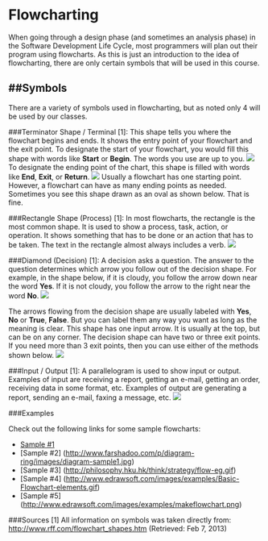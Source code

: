 # Flowcharting

When going through a design phase (and sometimes an analysis phase) in the Software Development Life Cycle, most programmers will plan out their program using flowcharts. As this is just an introduction to the idea of flowcharting, there are only certain symbols that will be used in this course.

##Symbols
---------
There are a variety of symbols used in flowcharting, but as noted only 4 will be used by our classes.

###Terminator Shape / Terminal [1]:
This shape tells you where the flowchart begins and ends. It shows the entry point of your flowchart and the exit point. To designate the start of your flowchart, you would fill this shape with words like **Start** or **Begin**. The words you use are up to you.
![](http://www.rff.com/fcs_start.png)
To designate the ending point of the chart, this shape is filled with words like **End**, **Exit**, or **Return**.
![](http://www.rff.com/fcs_end.png)
Usually a flowchart has one starting point. However, a flowchart can have as many ending points as needed. Sometimes you see this shape drawn as an oval as shown below. That is fine.

###Rectangle Shape (Process) [1]:
In most flowcharts, the rectangle is the most common shape. It is used to show a process, task, action, or operation. It shows something that has to be done or an action that has to be taken. The text in the rectangle almost always includes a verb.
![](http://www.rff.com/fcs_rect_examples.png)

###Diamond (Decision) [1]:
A decision asks a question. The answer to the question determines which arrow you follow out of the decision shape. For example, in the shape below, if it is cloudy, you follow the arrow down near the word **Yes**. If it is not cloudy, you follow the arrow to the right near the word **No**.
![](http://www.rff.com/fcs_cloudy.png)

The arrows flowing from the decision shape are usually labeled with **Yes**, **No** or **True**, **False**. But you can label them any way you want as long as the meaning is clear. This shape has one input arrow. It is usually at the top, but can be on any corner. The decision shape can have two or three exit points. If you need more than 3 exit points, then you can use either of the methods shown below.
![](http://www.rff.com/fcs_multi_decision.png)

###Input / Output [1]:
A parallelogram is used to show input or output. Examples of input are receiving a report, getting an e-mail, getting an order, receiving data in some format, etc. Examples of output are generating a report, sending an e-mail, faxing a message, etc.
![](http://www.rff.com/fcs_parallelograms.png)


###Examples

Check out the following links for some sample flowcharts:
* [Sample #1](http://upload.wikimedia.org/wikipedia/commons/thumb/9/91/LampFlowchart.svg/500px-LampFlowchart.svg.png)
* [Sample #2] (http://www.farshadoo.com/p/diagram-ring/images/diagram-sample1.jpg)
* [Sample #3] (http://philosophy.hku.hk/think/strategy/flow-eg.gif)
* [Sample #4] (http://www.edrawsoft.com/images/examples/Basic-Flowchart-elements.gif)
* [Sample #5] (http://www.edrawsoft.com/images/examples/makeflowchart.png)

###Sources
[1] All information on symbols was taken directly from: http://www.rff.com/flowchart_shapes.htm (Retrieved: Feb 7, 2013)